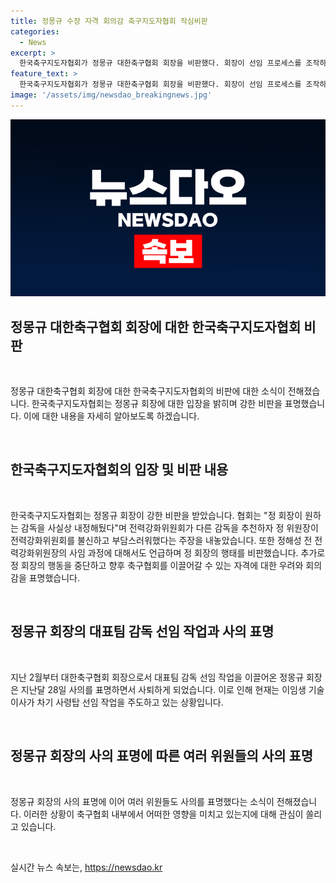 ```yaml
---
title: 정몽규 수장 자격 회의감 축구지도자협회 작심비판
categories:
  - News
excerpt: >
  한국축구지도자협회가 정몽규 대한축구협회 회장을 비판했다. 회장이 선임 프로세스를 조작하고, 전력강화위원회를 불신하여 감독 선임에 개입한 것으로 지적되었다. 더불어 축구협회 운영이 주먹구구하고 땜질식이라는 비판도 받았다. 또한, 회장의 사의표명으로 축구협회의 갈등이 고조되었으며, 임시 기술이사가 사령탑 선임을 주도하고 있다. 요약하자면, 감독 선임 과정에서의 불투명함과 갈등으로 축구지도자협회가 회장을 비판하며 우려를 표명했다.
feature_text: >
  한국축구지도자협회가 정몽규 대한축구협회 회장을 비판했다. 회장이 선임 프로세스를 조작하고, 전력강화위원회를 불신하여 감독 선임에 개입한 것으로 지적되었다. 더불어 축구협회 운영이 주먹구구하고 땜질식이라는 비판도 받았다. 또한, 회장의 사의표명으로 축구협회의 갈등이 고조되었으며, 임시 기술이사가 사령탑 선임을 주도하고 있다. 요약하자면, 감독 선임 과정에서의 불투명함과 갈등으로 축구지도자협회가 회장을 비판하며 우려를 표명했다.
image: '/assets/img/newsdao_breakingnews.jpg'
---
```


<p><img src="/assets/img/newsdao_breakingnews.jpg" alt="pcversion 속보" /></p>

<h2 data-ke-size="size26">정몽규 대한축구협회 회장에 대한 한국축구지도자협회 비판</h2>

<p data-ke-size="size16">&nbsp;</p>

<p>정몽규 대한축구협회 회장에 대한 한국축구지도자협회의 비판에 대한 소식이 전해졌습니다. 한국축구지도자협회는 정몽규 회장에 대한 입장을 밝히며 강한 비판을 표명했습니다. 이에 대한 내용을 자세히 알아보도록 하겠습니다.</p>

<p data-ke-size="size16">&nbsp;</p>

<h2 data-ke-size="size26">한국축구지도자협회의 입장 및 비판 내용</h2>

<p data-ke-size="size16">&nbsp;</p>

<p>한국축구지도자협회는 정몽규 회장이 강한 비판을 받았습니다. 협회는 "정 회장이 원하는 감독을 사실상 내정해뒀다"며 전력강화위원회가 다른 감독을 추천하자 정 위원장이 전력강화위원회를 불신하고 부담스러워했다는 주장을 내놓았습니다. 또한 정해성 전 전력강화위원장의 사임 과정에 대해서도 언급하며 정 회장의 행태를 비판했습니다. 추가로 정 회장의 행동을 중단하고 향후 축구협회를 이끌어갈 수 있는 자격에 대한 우려와 회의감을 표명했습니다.</p>

<p data-ke-size="size16">&nbsp;</p>

<h2 data-ke-size="size26">정몽규 회장의 대표팀 감독 선임 작업과 사의 표명</h2>

<p data-ke-size="size16">&nbsp;</p>

<p>지난 2월부터 대한축구협회 회장으로서 대표팀 감독 선임 작업을 이끌어온 정몽규 회장은 지난달 28일 사의를 표명하면서 사퇴하게 되었습니다. 이로 인해 현재는 이임생 기술이사가 차기 사령탑 선임 작업을 주도하고 있는 상황입니다.</p>

<p data-ke-size="size16">&nbsp;</p>

<h2 data-ke-size="size26">정몽규 회장의 사의 표명에 따른 여러 위원들의 사의 표명</h2>

<p data-ke-size="size16">&nbsp;</p>

<p>정몽규 회장의 사의 표명에 이어 여러 위원들도 사의를 표명했다는 소식이 전해졌습니다. 이러한 상황이 축구협회 내부에서 어떠한 영향을 미치고 있는지에 대해 관심이 쏠리고 있습니다.</p>

<p data-ke-size="size16">&nbsp;</p>
실시간 뉴스 속보는, <a href="https://newsdao.kr" rel="dofollow">https://newsdao.kr</a>


